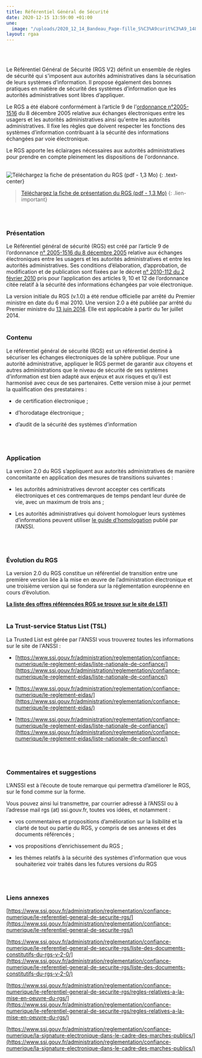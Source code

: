 ```yaml
---
title: Référentiel Général de Sécurité
date: 2020-12-15 13:59:00 +01:00
une:
  image: "/uploads/2020_12_14_Bandeau_Page-fille_S%C3%A9curit%C3%A9_1480x1000.jpg"
layout: rgaa
---
```


<br>
<br>

Le Référentiel Général de Sécurité (RGS V2) définit un ensemble de règles de sécurité qui s'imposent aux autorités administratives dans la sécurisation de leurs systèmes d’information. Il propose également des bonnes pratiques en matière de sécurité des systèmes d’information que les autorités administratives sont libres d’appliquer.

Le RGS a été élaboré conformément à l’article 9 de l'[ordonnance n°2005-1516](http://www.legifrance.gouv.fr/affichTexte.do?cidTexte=LEGITEXT000006052816&dateTexte=20110124) du 8 décembre 2005 relative aux échanges électroniques entre les usagers et les autorités administratives ainsi qu'entre les autorités administratives. Il fixe les règles que doivent respecter les fonctions des systèmes d’information contribuant à la sécurité des informations échangées par voie électronique.

Le RGS apporte les éclairages nécessaires aux autorités administratives pour prendre en compte pleinement les dispositions de l'ordonnance.
<br>
<br>

![Téléchargez la fiche de présentation du RGS (pdf - 1,3 Mo)](/uploads/fiche-RGS.jpg)
{: .text-center}

> [Téléchargez la fiche de présentation du RGS (pdf - 1,3 Mo)](/uploads/DGME_Fiche_RGS_BAT.pdf)
{: .lien-important}

<br>
<br>

### Présentation

Le Référentiel général de sécurité (RGS) est créé par l’article 9 de l’ordonnance [n° 2005-1516 du 8 décembre 2005](http://www.legifrance.gouv.fr/affichTexte.do?cidTexte=LEGITEXT000006052816&dateTexte=vig) relative aux échanges électroniques entre les usagers et les autorités administratives et entre les autorités administratives. Ses conditions d’élaboration, d’approbation, de modification et de publication sont fixées par le décret [n° 2010-112 du 2 février 2010](http://www.legifrance.gouv.fr/affichTexte.do?cidTexte=JORFTEXT000021779444&dateTexte=vig) pris pour l’application des articles 9, 10 et 12 de l’ordonnance citée relatif à la sécurité des informations échangées par voie électronique.

La version initiale du RGS (v.1.0) a été rendue officielle par arrêté du Premier ministre en date du 6 mai 2010. Une version 2.0 a été publiée par arrêté du Premier ministre du [13 juin 2014](http://www.legifrance.gouv.fr/affichTexte.do?cidTexte=JORFTEXT000029122964&dateTexte=&categorieLien=id). Elle est applicable à partir du 1er juillet 2014.
<br>
<br>

### Contenu

Le référentiel général de sécurité (RGS) est un référentiel destiné à sécuriser les échanges électroniques de la sphère publique. Pour une autorité administrative, appliquer le RGS permet de garantir aux citoyens et autres administrations que le niveau de sécurité de ses systèmes d’information est bien adapté aux enjeux et aux risques et qu’il est harmonisé avec ceux de ses partenaires. Cette version mise à jour permet la qualification des prestataires :

* de certification électronique ;

* d’horodatage électronique ;

* d’audit de la sécurité des systèmes d’information
<br>
<br>

### Application

La version 2.0 du RGS s’appliquent aux autorités administratives de manière concomitante en application des mesures de transitions suivantes :

* les autorités administratives devront accepter ces certificats électroniques et ces contremarques de temps pendant leur durée de vie, avec un maximum de trois ans ;

* Les autorités administratives qui doivent homologuer leurs systèmes d’informations peuvent utiliser [le guide d’homologation](http://www.ssi.gouv.fr/fr/guides-et-bonnes-pratiques/recommandations-et-guides/securite-du-poste-de-travail-et-des-serveurs/l-homologation-de-securite-en-neuf-etapes-simples.html) publié par l’ANSSI.
<br>
<br>

### Évolution du RGS

La version 2.0 du RGS constitue un référentiel de transition entre une première version liée à la mise en œuvre de l’administration électronique et une troisième version qui se fondera sur la réglementation européenne en cours d’évolution.

[**La liste des offres référencées RGS se trouve sur le site de LSTI**](http://www.lsti-certification.fr/)
<br>
<br>

### La Trust-service Status List (TSL)

La Trusted List est gérée par l'ANSSI vous trouverez toutes les informations sur le site de l'ANSSI :

* [https://www.ssi.gouv.fr/administration/reglementation/confiance-numerique/le-reglement-eidas/liste-nationale-de-confiance/](https://www.ssi.gouv.fr/administration/reglementation/confiance-numerique/le-reglement-eidas/liste-nationale-de-confiance/)

* [https://www.ssi.gouv.fr/administration/reglementation/confiance-numerique/le-reglement-eidas/](https://www.ssi.gouv.fr/administration/reglementation/confiance-numerique/le-reglement-eidas/)

* [https://www.ssi.gouv.fr/administration/reglementation/confiance-numerique/le-reglement-eidas/liste-nationale-de-confiance/](https://www.ssi.gouv.fr/administration/reglementation/confiance-numerique/le-reglement-eidas/liste-nationale-de-confiance/)
<br>
<br>

### Commentaires et suggestions

L’ANSSI est à l’écoute de toute remarque qui permettra d’améliorer le RGS, sur le fond comme sur la forme.

Vous pouvez ainsi lui transmettre, par courrier adressé à l’ANSSI ou à l’adresse mail rgs (at) ssi.gouv.fr, toutes vos idées, et notamment :

* vos commentaires et propositions d’amélioration sur la lisibilité et la clarté de tout ou partie du RGS, y compris de ses annexes et des documents référencés ;

* vos propositions d’enrichissement du RGS ;

* les thèmes relatifs à la sécurité des systèmes d’information que vous souhaiteriez voir traités dans les futures versions du RGS
<br>
<br>

### Liens annexes

[https://www.ssi.gouv.fr/administration/reglementation/confiance-numerique/le-referentiel-general-de-securite-rgs/](https://www.ssi.gouv.fr/administration/reglementation/confiance-numerique/le-referentiel-general-de-securite-rgs/)

[https://www.ssi.gouv.fr/administration/reglementation/confiance-numerique/le-referentiel-general-de-securite-rgs/liste-des-documents-constitutifs-du-rgs-v-2-0/](https://www.ssi.gouv.fr/administration/reglementation/confiance-numerique/le-referentiel-general-de-securite-rgs/liste-des-documents-constitutifs-du-rgs-v-2-0/)

[https://www.ssi.gouv.fr/administration/reglementation/confiance-numerique/le-referentiel-general-de-securite-rgs/regles-relatives-a-la-mise-en-oeuvre-du-rgs/](https://www.ssi.gouv.fr/administration/reglementation/confiance-numerique/le-referentiel-general-de-securite-rgs/regles-relatives-a-la-mise-en-oeuvre-du-rgs/)

[https://www.ssi.gouv.fr/administration/reglementation/confiance-numerique/la-signature-electronique-dans-le-cadre-des-marches-publics/](https://www.ssi.gouv.fr/administration/reglementation/confiance-numerique/la-signature-electronique-dans-le-cadre-des-marches-publics/)